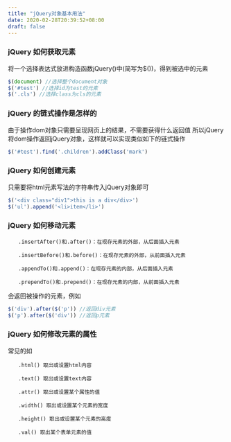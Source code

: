 ```yaml
---
title: "jQuery对象基本用法"
date: 2020-02-28T20:39:52+08:00
draft: false
---
```


### jQuery 如何获取元素

将一个选择表达式放进构造函数jQuery()中(简写为$())，得到被选中的元素

```javascript
$(document) //选择整个document对象
$('#test') //选择id为test的元素
$('.cls') //选择class为cls的元素
```

### jQuery 的链式操作是怎样的

由于操作dom对象只需要呈现网页上的结果，不需要获得什么返回值
所以jQuery将dom操作返回jQuery对象，这样就可以实现类似如下的链式操作

```javascript
$('#test').find('.children').addClass('mark')
```

### jQuery 如何创建元素

只需要将html元素写法的字符串传入jQuery对象即可

```javascript
$('<div class="div1">this is a div</div>')
$('ul').append('<li>item</li>')
```

### jQuery 如何移动元素

```text
　　.insertAfter()和.after()：在现存元素的外部，从后面插入元素

　　.insertBefore()和.before()：在现存元素的外部，从前面插入元素

　　.appendTo()和.append()：在现存元素的内部，从后面插入元素

　　.prependTo()和.prepend()：在现存元素的内部，从前面插入元素
```

会返回被操作的元素，例如
```javascript
$('div').after($('p')) //返回div元素
$('p').after($('div')) //返回p元素
```

### jQuery 如何修改元素的属性

常见的如

```text
　　.html() 取出或设置html内容

　　.text() 取出或设置text内容

　　.attr() 取出或设置某个属性的值

　　.width() 取出或设置某个元素的宽度

　　.height() 取出或设置某个元素的高度

　　.val() 取出某个表单元素的值
```
